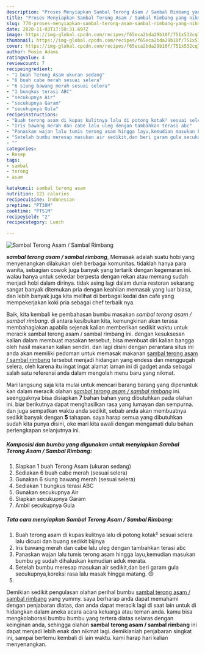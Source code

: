 ```yaml
---
description: "Proses Menyiapkan Sambal Terong Asam / Sambal Rimbang yang nikmat"
title: "Proses Menyiapkan Sambal Terong Asam / Sambal Rimbang yang nikmat"
slug: 770-proses-menyiapkan-sambal-terong-asam-sambal-rimbang-yang-nikmat
date: 2020-11-03T17:50:31.697Z
image: https://img-global.cpcdn.com/recipes/f65eca2bda29b10f/751x532cq70/sambal-terong-asam-sambal-rimbang-foto-resep-utama.jpg
thumbnail: https://img-global.cpcdn.com/recipes/f65eca2bda29b10f/751x532cq70/sambal-terong-asam-sambal-rimbang-foto-resep-utama.jpg
cover: https://img-global.cpcdn.com/recipes/f65eca2bda29b10f/751x532cq70/sambal-terong-asam-sambal-rimbang-foto-resep-utama.jpg
author: Rosie Adams
ratingvalue: 4
reviewcount: 7
recipeingredient:
- "1 buah Terong Asam ukuran sedang"
- "6 buah cabe merah sesuai selera"
- "6 siung bawang merah sesuai selera"
- "1 bungkus terasi ABC"
- "secukupnya Air"
- "secukupnya Garam"
- "secukupnya Gula"
recipeinstructions:
- "Buah terong asam di kupas kulitnya lalu di potong kotak² sesuai selera lalu dicuci dan buang sedikit bijinya"
- "Iris bawang merah dan cabe lalu uleg dengan tambahkan terasi abc"
- "Panaskan wajan lalu tumis terong asam hingga layu,kemudian masukan bumbu yg sudah dihaluskan kemudian aduk merata."
- "Setelah bumbu meresap masukan air sedikit,dan beri garam gula secukupnya,koreksi rasa lalu masak hingga matang. 😊"
- ""
categories:
- Resep
tags:
- sambal
- terong
- asam

katakunci: sambal terong asam 
nutrition: 121 calories
recipecuisine: Indonesian
preptime: "PT38M"
cooktime: "PT51M"
recipeyield: "2"
recipecategory: Lunch

---
```



![Sambal Terong Asam / Sambal Rimbang](https://img-global.cpcdn.com/recipes/f65eca2bda29b10f/751x532cq70/sambal-terong-asam-sambal-rimbang-foto-resep-utama.jpg)

<b><i>sambal terong asam / sambal rimbang</i></b>, Memasak adalah suatu hobi yang menyenangkan dilakukan oleh berbagai komunitas. tidaklah hanya para wanita, sebagian cowok juga banyak yang tertarik dengan kegemaran ini. walau hanya untuk sekedar berpesta dengan rekan atau memang sudah menjadi hobi dalam dirinya. tidak asing lagi dalam dunia restoran sekarang sangat banyak ditemukan pria dengan keahlian memasak yang luar biasa, dan lebih banyak juga kita melihat di berbagai kedai dan cafe yang mempekerjakan koki pria sebagai chef terbaik nya.

Baik, kita kembali ke pembahasan bumbu masakan <i>sambal terong asam / sambal rimbang</i>. di antara kesibukan kita, kemungkinan akan terasa membahagiakan apabila sejenak kalian memberikan sedikit waktu untuk meracik sambal terong asam / sambal rimbang ini. dengan kesuksesan kalian dalam membuat masakan tersebut, bisa membuat diri kalian bangga oleh hasil makanan kalian sendiri. dan lagi disini dengan perantara situs ini anda akan memiliki pedoman untuk memasak makanan <u>sambal terong asam / sambal rimbang</u> tersebut menjadi hidangan yang endess dan menggugah selera, oleh karena itu ingat ingat alamat laman ini di gadget anda sebagai salah satu referensi anda dalam mengolah menu baru yang nikmat.




Mari langsung saja kita mulai untuk mencari barang barang yang diperuntuk kan dalam meracik olahan <u><i>sambal terong asam / sambal rimbang</i></u> ini. seenggaknya bisa disiapkan <b>7</b> bahan bahan yang dibutuhkan pada olahan ini. biar berikutnya dapat menghasilkan rasa yang lumayan dan sempurna. dan juga sempatkan waktu anda sedikit, sebab anda akan membuatnya sedikit banyak dengan <b>5</b> tahapan. saya harap semua yang dibutuhkan sudah kita punya disini, oke mari kita awali dengan mengamati dulu bahan perlengkapan selanjutnya ini.

<!--inarticleads1-->

##### Komposisi dan bumbu yang digunakan untuk menyiapkan Sambal Terong Asam / Sambal Rimbang:

1. Siapkan 1 buah Terong Asam (ukuran sedang)
1. Sediakan 6 buah cabe merah (sesuai selera)
1. Gunakan 6 siung bawang merah (sesuai selera)
1. Sediakan 1 bungkus terasi ABC
1. Gunakan secukupnya Air
1. Siapkan secukupnya Garam
1. Ambil secukupnya Gula




<!--inarticleads2-->

##### Tata cara menyiapkan Sambal Terong Asam / Sambal Rimbang:

1. Buah terong asam di kupas kulitnya lalu di potong kotak² sesuai selera lalu dicuci dan buang sedikit bijinya
1. Iris bawang merah dan cabe lalu uleg dengan tambahkan terasi abc
1. Panaskan wajan lalu tumis terong asam hingga layu,kemudian masukan bumbu yg sudah dihaluskan kemudian aduk merata.
1. Setelah bumbu meresap masukan air sedikit,dan beri garam gula secukupnya,koreksi rasa lalu masak hingga matang. 😊
1. 




Demikian sedikit pengulasan olahan perihal bumbu <u>sambal terong asam / sambal rimbang</u> yang yummy. saya berharap anda dapat memahami dengan penjabaran diatas, dan anda dapat meracik lagi di saat lain untuk di hidangkan dalam aneka acara acara keluarga atau teman anda. kamu bisa mengkolaborasi bumbu bumbu yang tertera diatas selaras dengan keinginan anda, sehingga olahan <b>sambal terong asam / sambal rimbang</b> ini dapat menjadi lebih enak dan nikmat lagi. demikianlah penjabaran singkat ini, sampai bertemu kembali di lain waktu. kami harap hari kalian menyenangkan.
